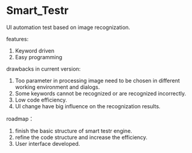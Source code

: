 # Smart_Testr

UI automation test based on image recognization.

features:
1. Keyword driven
2. Easy programming

drawbacks in current version:
1. Too parameter in processing image need to be chosen in different working environment and dialogs.
2. Some keywords cannot be recognized or are recognized incorrectly.
3. Low code efficiency.
4. UI change have big influence on the recognization results.

roadmap：
1. finish the basic structure of smart testr engine.
2. refine the code structure and increase the efficiency.
3. User interface developed.
